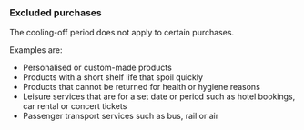 ###  Excluded purchases

The cooling-off period does not apply to certain purchases.

Examples are:

  * Personalised or custom-made products 
  * Products with a short shelf life that spoil quickly 
  * Products that cannot be returned for health or hygiene reasons 
  * Leisure services that are for a set date or period such as hotel bookings, car rental or concert tickets 
  * Passenger transport services such as bus, rail or air 
